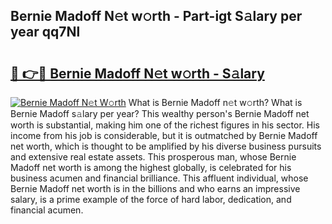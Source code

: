 ## Bernie Madoff N𝚎t w𝚘rth - Part-igt S𝚊lary per year qq7Nl

# <h2><a href="http://gc1ib9q.nevu.top/?p=Bernie+Madoff">🔗 👉🔴 Bernie Madoff N𝚎t w𝚘rth - S𝚊lary</a></h2>

[![Bernie Madoff N𝚎t W𝚘rth](https://i.imgur.com/Oavwk0R.jpeg)](http://gc1ib9q.nevu.top/?p=Bernie+Madoff)
What is Bernie Madoff n𝚎t w𝚘rth? What is Bernie Madoff s𝚊lary per year?
This wealthy person's Bernie Madoff net worth is substantial, making him one of the richest figures in his sector. His income from his job is considerable, but it is outmatched by Bernie Madoff net worth, which is thought to be amplified by his diverse business pursuits and extensive real estate assets. This prosperous man, whose Bernie Madoff net worth is among the highest globally, is celebrated for his business acumen and financial brilliance. This affluent individual, whose Bernie Madoff net worth is in the billions and who earns an impressive salary, is a prime example of the force of hard labor, dedication, and financial acumen.
